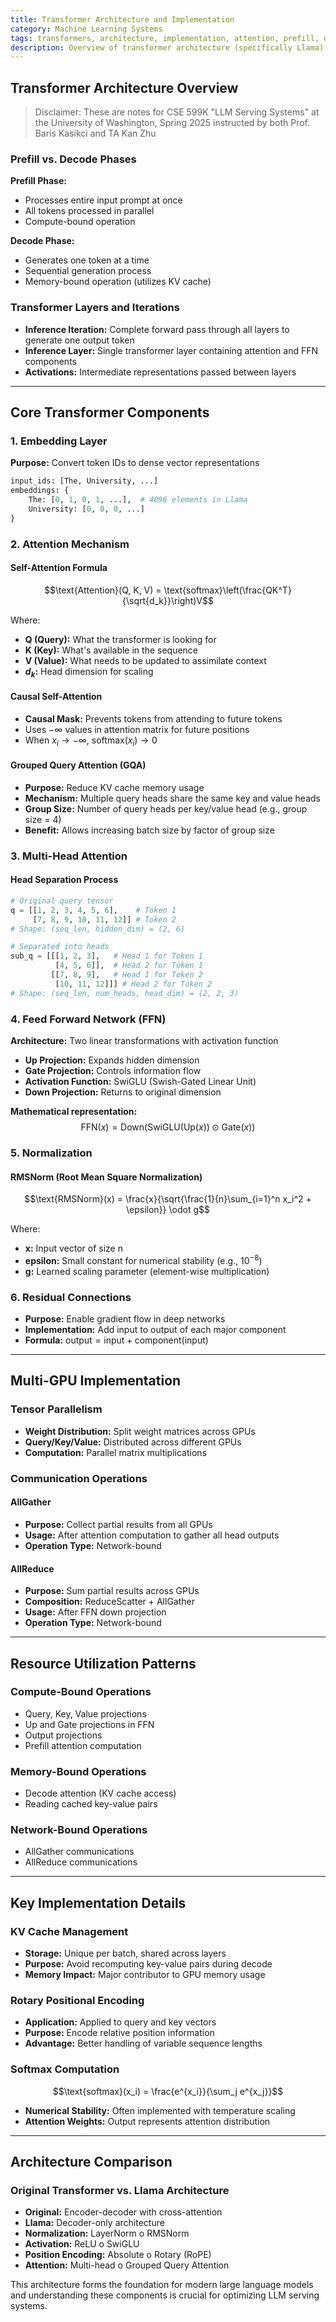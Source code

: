 ```yaml
---
title: Transformer Architecture and Implementation
category: Machine Learning Systems
tags: transformers, architecture, implementation, attention, prefill, decode, feedforward, normalization, machine learning
description: Overview of transformer architecture (specifically Llama) and its implementation details for LLM serving systems
---
```


## Transformer Architecture Overview

> Disclaimer: These are notes for CSE 599K "LLM Serving Systems" at the University of Washington, Spring 2025 instructed by both Prof. Baris Kasikci and TA Kan Zhu

### Prefill vs. Decode Phases

**Prefill Phase:**
- Processes entire input prompt at once
- All tokens processed in parallel
- Compute-bound operation

**Decode Phase:**
- Generates one token at a time
- Sequential generation process
- Memory-bound operation (utilizes KV cache)

### Transformer Layers and Iterations

- **Inference Iteration:** Complete forward pass through all layers to generate one output token
- **Inference Layer:** Single transformer layer containing attention and FFN components
- **Activations:** Intermediate representations passed between layers

---

## Core Transformer Components

### 1. Embedding Layer

**Purpose:** Convert token IDs to dense vector representations

```python
input_ids: [The, University, ...]
embeddings: {
    The: [0, 1, 0, 1, ...],  # 4096 elements in Llama
    University: [0, 0, 0, ...]
}
```

### 2. Attention Mechanism

#### Self-Attention Formula
$$\text{Attention}(Q, K, V) = \text{softmax}\left(\frac{QK^T}{\sqrt{d_k}}\right)V$$

Where:
- **Q (Query):** What the transformer is looking for
- **K (Key):** What's available in the sequence
- **V (Value):** What needs to be updated to assimilate context
- **$d_k$:** Head dimension for scaling

#### Causal Self-Attention
- **Causal Mask:** Prevents tokens from attending to future tokens
- Uses $-\infty$ values in attention matrix for future positions
- When $x_i \to -\infty$, $\text{softmax}(x_i) \to 0$

#### Grouped Query Attention (GQA)
- **Purpose:** Reduce KV cache memory usage
- **Mechanism:** Multiple query heads share the same key and value heads
- **Group Size:** Number of query heads per key/value head (e.g., group size = 4)
- **Benefit:** Allows increasing batch size by factor of group size

### 3. Multi-Head Attention

#### Head Separation Process
```python
# Original query tensor
q = [[1, 2, 3, 4, 5, 6],    # Token 1
     [7, 8, 9, 10, 11, 12]] # Token 2
# Shape: (seq_len, hidden_dim) = (2, 6)

# Separated into heads
sub_q = [[[1, 2, 3],   # Head 1 for Token 1
          [4, 5, 6]],  # Head 2 for Token 1
         [[7, 8, 9],   # Head 1 for Token 2
          [10, 11, 12]]] # Head 2 for Token 2
# Shape: (seq_len, num_heads, head_dim) = (2, 2, 3)
```

### 4. Feed Forward Network (FFN)

**Architecture:** Two linear transformations with activation function
- **Up Projection:** Expands hidden dimension
- **Gate Projection:** Controls information flow
- **Activation Function:** SwiGLU (Swish-Gated Linear Unit)
- **Down Projection:** Returns to original dimension

**Mathematical representation:**
$$\text{FFN}(x) = \text{Down}(\text{SwiGLU}(\text{Up}(x)) \odot \text{Gate}(x))$$

### 5. Normalization

#### RMSNorm (Root Mean Square Normalization)
$$\text{RMSNorm}(x) = \frac{x}{\sqrt{\frac{1}{n}\sum_{i=1}^n x_i^2 + \epsilon}} \odot g$$

Where:
- **x:** Input vector of size n
- **epsilon:** Small constant for numerical stability (e.g., $10^{-8}$)
- **g:** Learned scaling parameter (element-wise multiplication)

### 6. Residual Connections
- **Purpose:** Enable gradient flow in deep networks
- **Implementation:** Add input to output of each major component
- **Formula:** $\text{output} = \text{input} + \text{component}(\text{input})$

---

## Multi-GPU Implementation

### Tensor Parallelism
- **Weight Distribution:** Split weight matrices across GPUs
- **Query/Key/Value:** Distributed across different GPUs
- **Computation:** Parallel matrix multiplications

### Communication Operations

#### AllGather
- **Purpose:** Collect partial results from all GPUs
- **Usage:** After attention computation to gather all head outputs
- **Operation Type:** Network-bound

#### AllReduce
- **Purpose:** Sum partial results across GPUs
- **Composition:** ReduceScatter + AllGather
- **Usage:** After FFN down projection
- **Operation Type:** Network-bound

---

## Resource Utilization Patterns

### Compute-Bound Operations
- Query, Key, Value projections
- Up and Gate projections in FFN
- Output projections
- Prefill attention computation

### Memory-Bound Operations
- Decode attention (KV cache access)
- Reading cached key-value pairs

### Network-Bound Operations
- AllGather communications
- AllReduce communications

---

## Key Implementation Details

### KV Cache Management
- **Storage:** Unique per batch, shared across layers
- **Purpose:** Avoid recomputing key-value pairs during decode
- **Memory Impact:** Major contributor to GPU memory usage

### Rotary Positional Encoding
- **Application:** Applied to query and key vectors
- **Purpose:** Encode relative position information
- **Advantage:** Better handling of variable sequence lengths

### Softmax Computation
$$\text{softmax}(x_i) = \frac{e^{x_i}}{\sum_j e^{x_j}}$$
- **Numerical Stability:** Often implemented with temperature scaling
- **Attention Weights:** Output represents attention distribution

---

## Architecture Comparison

### Original Transformer vs. Llama Architecture
- **Original:** Encoder-decoder with cross-attention
- **Llama:** Decoder-only architecture
- **Normalization:** LayerNorm 	o RMSNorm
- **Activation:** ReLU 	o SwiGLU
- **Position Encoding:** Absolute 	o Rotary (RoPE)
- **Attention:** Multi-head 	o Grouped Query Attention

This architecture forms the foundation for modern large language models and understanding these components is crucial for optimizing LLM serving systems.